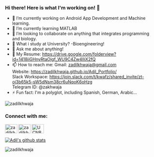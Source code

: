 ### Hi there! Here is what I'm working on!  👋


- 🔭 I’m currently working on Android App Development and Machine learning.
- 🌱 I’m currently learning MATLAB
- 👯 I’m looking to collaborate on anything that integrates programming and biology.
- 🤔 What i study at University? -Bioengineering!
- 💬 Ask me about anything!
- 📄 My Resume: https://drive.google.com/folderview?id=1418iiGHnyRtaOjgf_WU9C4Zw4lIiX2fQ
- 📫 How to reach me: Gmail: zadilkhwaja@gmail.com \
                      Website: https://zadilkhwaja.github.io/Adil_Portfolio/ \
                      Slack Workspace: https://join.slack.com/t/kwafz/shared_invite/zt-oj3b65k5-sW5dNsm38cr6uNqoK6oHzg \
                      Telegram ID: @zakhwaja
- ⚡ Fun fact: I'm a polyglot, including Spanish, German, Arabic...

<p align="left"> <img src="https://komarev.com/ghpvc/?username=zadilkhwaja&label=Profile%20views&color=0e75b6&style=flat" alt="zadilkhwaja" /> </p>

<h3 align="left">Connect with me:</h3>
<p align="left">
<a href="https://linkedin.com/in/zadilkhwaja" target="blank"><img align="center" src="https://cdn.jsdelivr.net/npm/simple-icons@3.0.1/icons/linkedin.svg" alt="zadilkhwaja" height="30" width="40" /></a>
<a href="https://kaggle.com/zadilkhwaja" target="blank"><img align="center" src="https://cdn.jsdelivr.net/npm/simple-icons@3.0.1/icons/kaggle.svg" alt="zadilkhwaja" height="30" width="40" /></a>
<a href="https://youtube.com/channel/UCNBecTyaPq1t7bHdHGlSynw" target="blank"><img align="center" src="https://cdn.jsdelivr.net/npm/simple-icons@3.0.1/icons/youtube.svg" alt="UCNBecTyaPq1t7bHdHGlSynw" height="30" width="40" /></a>
</p>

[![Adil's github stats](https://github-readme-stats.vercel.app/api?username=zadilkhwaja)](https://github.com/zadilkhwaja/github-readme-stats)

<p><img align="center" src="https://github-readme-streak-stats.herokuapp.com/?user=zadilkhwaja&" alt="zadilkhwaja" /></p>

